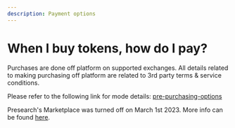 ```yaml
---
description: Payment options
---
```


# When I buy tokens, how do I pay?

Purchases are done off platform on supported exchanges. All details related to making purchasing off platform are related to 3rd party terms & service conditions.

Please refer to the following link for mode details: [pre-purchasing-options](../pre-purchasing-options/ "mention")

Presearch's Marketplace was turned off on March 1st 2023. More info can be found [here](https://news.presearch.io/sunsetting-the-current-presearch-marketplace-b0483e08affa).
